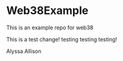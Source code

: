 # Web38Example
This is an example repo for web38


This is a test change! testing testing testing! 


Alyssa Allison

